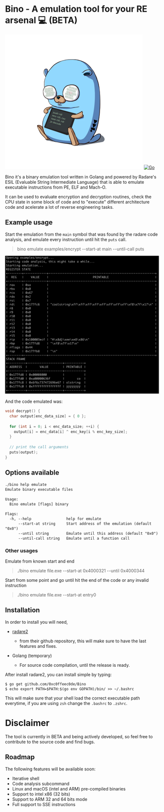 # Bino - A emulation tool for your RE arsenal 💻 (BETA)


![Bino](images/bino.png)
[![Go](https://github.com/0xc0ffeec0de/Bino/actions/workflows/go.yml/badge.svg)](https://github.com/0xc0ffeec0de/Bino/actions/workflows/go.yml)

Bino it's a binary emulation tool written in Golang and powered by Radare's ESIL (Evaluable String Intermediate Language) that is able to emulate executable instructions from PE, ELF and Mach-O. 

It can be used to evaluate encryption and decryption routines, check the CPU state in some block of code and to "execute" different architecture code and acelerate a lot of reverse engineering tasks.

## Example usage

Start the emulation from the `main` symbol that was found by the radare code analysis, and emulate every instruction until hit the `puts` call.

> bino emulate examples/encrypt --start-at main --until-call puts

![](images/example.png)

And the code emulated was:

```c
void decrypt() {
  char output[enc_data_size] = { 0 };

  for (int i = 0; i < enc_data_size; ++i) {
    output[i] = enc_data[i] ^ enc_key[i % enc_key_size];
  }

  // print the call arguments
  puts(output);
}
```

## Options available
```
./bino help emulate
Emulate binary executable files

Usage:
  Bino emulate [flags] binary

Flags:
  -h, --help                help for emulate
      --start-at string     Start address of the emulation (default "0x0")
      --until string        Emulate until this address (default "0x0")
      --until-call string   Emulate until a function call
```
### Other usages 

Emulate from known start and end

> ./bino emulate file.exe --start-at 0x4000321 --until 0x4000344

Start from some point and go until hit the end of the code or any invalid instruction

> ./bino emulate file.exe --start-at entry0


## Installation

In order to install you will need, 

* [radare2](https://github.com/radareorg/radare2) 
    - from their github repository, this will make sure to have the last features and 
    fixes. 

* Golang (temporary)
    - For source code compilation, until the release is ready.


After install radare2, you can install simple by typing:

```
$ go get github.com/0xc0ffeec0de/Bino
$ echo export PATH=$PATH:$(go env GOPATH)/bin/ >> ~/.bashrc
```

This will make sure that your shell load the correct executable path everytime, if you are using `zsh` change the `.bashrc` to `.zshrc`.


# Disclaimer

The tool is currently in BETA and being actively developed, so feel free to contribute to the source code and find bugs.


## Roadmap

The following features will be available soon:

* Iterative shell
* Code analysis subcommand
* Linux and macOS (intel and ARM) pre-compiled binaries
* Support to intel x86 (32 bits)
* Support to ARM 32 and 64 bits mode
* Full support to SSE instructions


